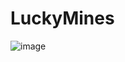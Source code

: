 # LuckyMines

![image](https://github.com/LucianoUCV/LuckyMines/assets/120049619/5c5406e7-d9ac-4dfb-a2ba-32ad3b470444)
